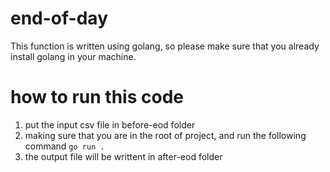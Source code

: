 # end-of-day

This function is written using golang, so please make sure that you already install golang in your machine.

# how to run this code
1. put the input csv file in before-eod folder
2. making sure that you are in the root of project, and run the following command 
`go run .`
3. the output file will be writtent in after-eod folder
